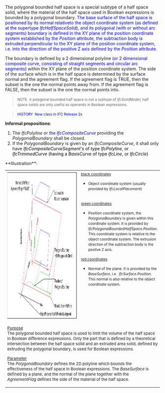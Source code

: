 The polygonal bounded half space is a special subtype of a half space solid, where the material of the half space used in Boolean expressions is bounded by a polygonal boundary. <font color="#0000ff">The base
surface of the half space is positioned by its normal relativeto the
object coordinate system
(as defined at the supertype <i>IfcHalfSpaceSolid</i>),&nbsp;and
its polygonal (with or without arc segments) boundary is defined in the
XY plane of the position
coordinate system established by the <i>Position</i>
attribute, the subtraction body is extruded perpendicular to the XY
plane of the position coordinate system, i.e. into the direction of the
positive Z axis defined by the <i>Position</i> attribute</font>.

The boundary is defined by a 2 dimensional polyline <font color="#0000ff">(or 2 dimensional composite curve,
consisting of straight segments and circular arc segments)</font> within the XY plane of the position coordinate system. The side of the surface which is in the half space is determined by the surface normal and the agreement flag. If the agreement flag is TRUE, then the subset is the one the normal points away from. If the agreement flag is FALSE, then the subset is the one the normal points into.

> <small>NOTE&nbsp; A polygonal
bounded half
space is not a subtype of <i>IfcSolidModel</i>,
half space solids are only useful as operands in Boolean expressions.</small>
> 


> <small><font color="#0000ff">HISTORY&nbsp;
New class in IFC Release 2x </font></small>
> 


**Informal propositions**:

<ol>
  <li>The <i>IfcPolyline</i> <font color="#0000ff">or the <i>IfcCompositeCurve</i></font>
providing the <i>PolygonalBoundary</i>
shall be closed.</li>
  <li>If the <i>PolygonalBoundary</i>
is given by an <i>IfcCompositeCurve</i>, it shall only
have&nbsp;<font color="#0000ff"><i><font color="#000000">I</font><font color="#000000">fcCompositeCurveSegment</font></i><font color="#000000">'s of type <i>IfcPolyline</i>,
or <i>IfcTrimmedCurve</i> (having a <i>BasisCurve</i>
of type <i>IfcLine</i>, or <i>IfcCircle</i>)</font></font></li>
</ol>
**Illustration**:

<table border="0" cellpadding="2" cellspacing="2">
  <tbody>
    <tr>
      <td width="650"><a href="drawings/IfcPolygonalBoundedHalfSpace-Layout1.dwf"><img alt="polygonal bounded halfspace" src="figures/IfcPolygonalBoundedHalfSpace-Layout1.png" border="0" height="480" width="640"></a></td>
      <td align="left" valign="top"><small><u>black
coordinates</u><br>
      </small>
      <ul>
        <li><small>Object coordinate system (usually
provided by <i>IfcLocalPlacement</i>)</small></li>
      </ul>
      <small><br>
      <u>green coordinates</u><br>
      </small>
      <ul>
        <li><small>Position coordinate system, the <i>PolygonalBoundary</i>
is given within this coordinate system. It is provided by <i>IfcPolygonalBoundedHalfSpace.Position</i>.
This coordinate system is relative to the object coordinate system. The
extrusion direction of the subtraction body is the positve Z axis.</small></li>
      </ul>
      <small><u>red coordinates</u><br>
      </small>
      <ul>
        <li><small>Normal of the plane. It is provided by
the <i>BaseSurface</i>, i.e.&nbsp; <i>IfcSurface.Position</i>.
This normal is also relative to the object coordinate system.</small></li>
      </ul>
      </td>
    </tr>
    <tr>
      <td colspan="2" rowspan="1" align="left" valign="top">
      <p><font size="-1"><u>Purpose</u><br>
The polygonal bounded half space is used to limit the volume of the
half space in Boolean difference expressions. Only the part that is
defined by a theoretical intersection between the half space solid and
an extruded area solid, defined by extruding the polygonal boundary, is
used for Boolean expressions.</font></p>
      <p><font size="-1"><u>Parameter</u><br>
The <i>PolygonalBoundary</i> defines the 2D polyline which
bounds the effectiveness of the half space in Boolean expressions. The <i>BaseSurface</i>
is defined by a plane, and the normal of the plane together with the <i>AgreementFlag</i>
defines the side of the material of the half space.</font></p>
      </td>
    </tr>
  </tbody>
</table>